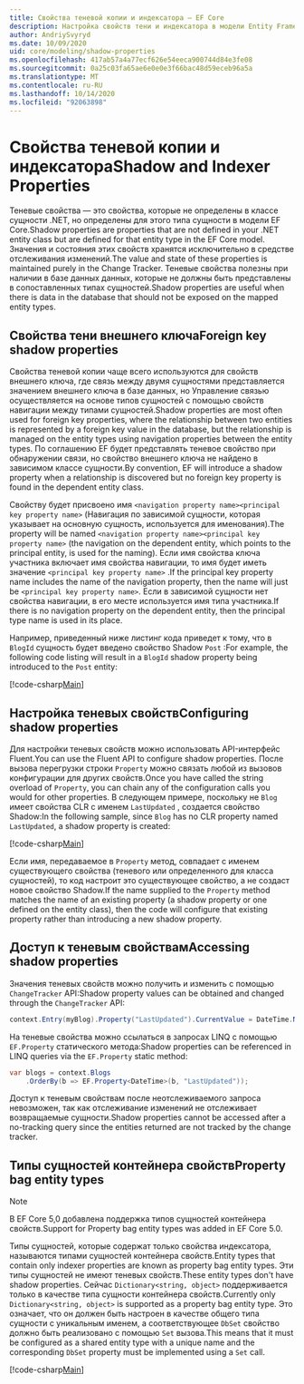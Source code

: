 ```yaml
---
title: Свойства теневой копии и индексатора — EF Core
description: Настройка свойств тени и индексатора в модели Entity Framework Core
author: AndriySvyryd
ms.date: 10/09/2020
uid: core/modeling/shadow-properties
ms.openlocfilehash: 417ab57a4a77ecf626e54eeca900744d84e3fe08
ms.sourcegitcommit: 0a25c03fa65ae6e0e0e3f66bac48d59eceb96a5a
ms.translationtype: MT
ms.contentlocale: ru-RU
ms.lasthandoff: 10/14/2020
ms.locfileid: "92063898"
---
```

# <a name="shadow-and-indexer-properties"></a><span data-ttu-id="a7038-103">Свойства теневой копии и индексатора</span><span class="sxs-lookup"><span data-stu-id="a7038-103">Shadow and Indexer Properties</span></span>

<span data-ttu-id="a7038-104">Теневые свойства — это свойства, которые не определены в классе сущности .NET, но определены для этого типа сущности в модели EF Core.</span><span class="sxs-lookup"><span data-stu-id="a7038-104">Shadow properties are properties that are not defined in your .NET entity class but are defined for that entity type in the EF Core model.</span></span> <span data-ttu-id="a7038-105">Значения и состояния этих свойств хранятся исключительно в средстве отслеживания изменений.</span><span class="sxs-lookup"><span data-stu-id="a7038-105">The value and state of these properties is maintained purely in the Change Tracker.</span></span> <span data-ttu-id="a7038-106">Теневые свойства полезны при наличии в базе данных данных, которые не должны быть представлены в сопоставленных типах сущностей.</span><span class="sxs-lookup"><span data-stu-id="a7038-106">Shadow properties are useful when there is data in the database that should not be exposed on the mapped entity types.</span></span>

## <a name="foreign-key-shadow-properties"></a><span data-ttu-id="a7038-107">Свойства тени внешнего ключа</span><span class="sxs-lookup"><span data-stu-id="a7038-107">Foreign key shadow properties</span></span>

<span data-ttu-id="a7038-108">Свойства теневой копии чаще всего используются для свойств внешнего ключа, где связь между двумя сущностями представляется значением внешнего ключа в базе данных, но Управление связью осуществляется на основе типов сущностей с помощью свойств навигации между типами сущностей.</span><span class="sxs-lookup"><span data-stu-id="a7038-108">Shadow properties are most often used for foreign key properties, where the relationship between two entities is represented by a foreign key value in the database, but the relationship is managed on the entity types using navigation properties between the entity types.</span></span> <span data-ttu-id="a7038-109">По соглашению EF будет представлять теневое свойство при обнаружении связи, но свойство внешнего ключа не найдено в зависимом классе сущности.</span><span class="sxs-lookup"><span data-stu-id="a7038-109">By convention, EF will introduce a shadow property when a relationship is discovered but no foreign key property is found in the dependent entity class.</span></span>

<span data-ttu-id="a7038-110">Свойству будет присвоено имя `<navigation property name><principal key property name>` (Навигация по зависимой сущности, которая указывает на основную сущность, используется для именования).</span><span class="sxs-lookup"><span data-stu-id="a7038-110">The property will be named `<navigation property name><principal key property name>` (the navigation on the dependent entity, which points to the principal entity, is used for the naming).</span></span> <span data-ttu-id="a7038-111">Если имя свойства ключа участника включает имя свойства навигации, то имя будет иметь значение `<principal key property name>` .</span><span class="sxs-lookup"><span data-stu-id="a7038-111">If the principal key property name includes the name of the navigation property, then the name will just be `<principal key property name>`.</span></span> <span data-ttu-id="a7038-112">Если в зависимой сущности нет свойства навигации, в его месте используется имя типа участника.</span><span class="sxs-lookup"><span data-stu-id="a7038-112">If there is no navigation property on the dependent entity, then the principal type name is used in its place.</span></span>

<span data-ttu-id="a7038-113">Например, приведенный ниже листинг кода приведет к тому, что в `BlogId` сущность будет введено свойство Shadow `Post` :</span><span class="sxs-lookup"><span data-stu-id="a7038-113">For example, the following code listing will result in a `BlogId` shadow property being introduced to the `Post` entity:</span></span>

[!code-csharp[Main](../../../samples/core/Modeling/Conventions/ShadowForeignKey.cs?name=Conventions&highlight=21-23)]

## <a name="configuring-shadow-properties"></a><span data-ttu-id="a7038-114">Настройка теневых свойств</span><span class="sxs-lookup"><span data-stu-id="a7038-114">Configuring shadow properties</span></span>

<span data-ttu-id="a7038-115">Для настройки теневых свойств можно использовать API-интерфейс Fluent.</span><span class="sxs-lookup"><span data-stu-id="a7038-115">You can use the Fluent API to configure shadow properties.</span></span> <span data-ttu-id="a7038-116">После вызова перегрузки строки `Property` можно связать любой из вызовов конфигурации для других свойств.</span><span class="sxs-lookup"><span data-stu-id="a7038-116">Once you have called the string overload of `Property`, you can chain any of the configuration calls you would for other properties.</span></span> <span data-ttu-id="a7038-117">В следующем примере, поскольку не `Blog` имеет свойства CLR с именем `LastUpdated` , создается свойство Shadow:</span><span class="sxs-lookup"><span data-stu-id="a7038-117">In the following sample, since `Blog` has no CLR property named `LastUpdated`, a shadow property is created:</span></span>

[!code-csharp[Main](../../../samples/core/Modeling/FluentAPI/ShadowProperty.cs?name=ShadowProperty&highlight=8)]

<span data-ttu-id="a7038-118">Если имя, передаваемое в `Property` метод, совпадает с именем существующего свойства (теневого или определенного для класса сущностей), то код настроит это существующее свойство, а не создаст новое свойство Shadow.</span><span class="sxs-lookup"><span data-stu-id="a7038-118">If the name supplied to the `Property` method matches the name of an existing property (a shadow property or one defined on the entity class), then the code will configure that existing property rather than introducing a new shadow property.</span></span>

## <a name="accessing-shadow-properties"></a><span data-ttu-id="a7038-119">Доступ к теневым свойствам</span><span class="sxs-lookup"><span data-stu-id="a7038-119">Accessing shadow properties</span></span>

<span data-ttu-id="a7038-120">Значения теневых свойств можно получить и изменить с помощью `ChangeTracker` API:</span><span class="sxs-lookup"><span data-stu-id="a7038-120">Shadow property values can be obtained and changed through the `ChangeTracker` API:</span></span>

```csharp
context.Entry(myBlog).Property("LastUpdated").CurrentValue = DateTime.Now;
```

<span data-ttu-id="a7038-121">На теневые свойства можно ссылаться в запросах LINQ с помощью `EF.Property` статического метода:</span><span class="sxs-lookup"><span data-stu-id="a7038-121">Shadow properties can be referenced in LINQ queries via the `EF.Property` static method:</span></span>

```csharp
var blogs = context.Blogs
    .OrderBy(b => EF.Property<DateTime>(b, "LastUpdated"));
```

<span data-ttu-id="a7038-122">Доступ к теневым свойствам после неотслеживаемого запроса невозможен, так как отслеживание изменений не отслеживает возвращаемые сущности.</span><span class="sxs-lookup"><span data-stu-id="a7038-122">Shadow properties cannot be accessed after a no-tracking query since the entities returned are not tracked by the change tracker.</span></span>

## <a name="property-bag-entity-types"></a><span data-ttu-id="a7038-123">Типы сущностей контейнера свойств</span><span class="sxs-lookup"><span data-stu-id="a7038-123">Property bag entity types</span></span>

> [!NOTE]
> <span data-ttu-id="a7038-124">В EF Core 5,0 добавлена поддержка типов сущностей контейнера свойств.</span><span class="sxs-lookup"><span data-stu-id="a7038-124">Support for Property bag entity types was added in EF Core 5.0.</span></span>

<span data-ttu-id="a7038-125">Типы сущностей, которые содержат только свойства индексатора, называются типами сущностей контейнера свойств.</span><span class="sxs-lookup"><span data-stu-id="a7038-125">Entity types that contain only indexer properties are known as property bag entity types.</span></span> <span data-ttu-id="a7038-126">Эти типы сущностей не имеют теневых свойств.</span><span class="sxs-lookup"><span data-stu-id="a7038-126">These entity types don't have shadow properties.</span></span> <span data-ttu-id="a7038-127">Сейчас `Dictionary<string, object>` поддерживается только в качестве типа сущности контейнера свойств.</span><span class="sxs-lookup"><span data-stu-id="a7038-127">Currently only `Dictionary<string, object>` is supported as a property bag entity type.</span></span> <span data-ttu-id="a7038-128">Это означает, что он должен быть настроен в качестве общего типа сущности с уникальным именем, а соответствующее `DbSet` свойство должно быть реализовано с помощью `Set` вызова.</span><span class="sxs-lookup"><span data-stu-id="a7038-128">This means that it must be configured as a shared entity type with a unique name and the corresponding `DbSet` property must be implemented using a `Set` call.</span></span>

[!code-csharp[Main](../../../samples/core/Modeling/FluentAPI/SharedType.cs?name=SharedType&highlight=3,7)]